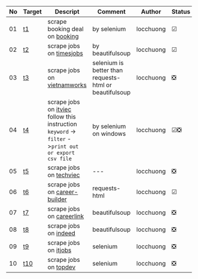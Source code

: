 |No|Target|Descript|Comment|Author|Status|
|---|---|---|---|---|---|
|01|[t1](/scrape/t1)|scrape booking deal on [booking](https://www.booking.com/)|by selenium|locchuong|☑|
|02|[t2](/scrape/t2)|scrape jobs on [timesjobs](https://www.timesjobs.com/)|by beautifulsoup|locchuong|☑|
|03|[t3](scrape/t3)|scrape jobs on [vietnamworks](https://www.vietnamworks.com/)|selenium is better than requests-html or beautifulsoup|locchuong|❎|
|04|[t4](scrape/t4)|scrape jobs on [itviec](https://itviec.com/) follow this instruction `keyword` -> `filter` ->`print out or export csv file`|by selenium on windows|locchuong|☑❎|
|05|[t5](scrape/t5)|scrape jobs on [techviec](https://techviec.com/)|---|locchuong|❎|
|06|[t6](scrape/t6)|scrape jobs on [career-builder](https://careerbuilder.vn/)|requests-html|locchuong|☑|
|07|[t7](scrape/t7)|scrape jobs on [careerlink](https://www.careerlink.vn/)|beautifulsoup|locchuong|❎|
|08|[t8](scrape/t8)|scrape jobs on [indeed](https://vn.indeed.com/)|beautifulsoup|locchuong|❎|
|09|[t9](scrape/t9)|scrape jobs on [itjobs](https://www.itjobs.com.vn/)|selenium|locchuong|❎|
|10|[t10](scrape/t10)|scrape jobs on [topdev](https://topdev.vn/)|selenium|locchuong|❎|